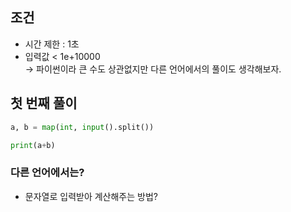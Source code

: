## 조건
- 시간 제한 : 1초
- 입력값 < 1e+10000   
  -> 파이썬이라 큰 수도 상관없지만 다른 언어에서의 풀이도 생각해보자.

## 첫 번째 풀이
```python
a, b = map(int, input().split())

print(a+b)
```

### 다른 언어에서는?
- 문자열로 입력받아 계산해주는 방법?